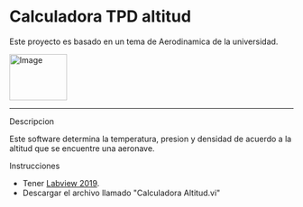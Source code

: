 # **Calculadora TPD altitud**
Este proyecto es basado en un tema de Aerodinamica de la universidad.
 

<img src="https://external-content.duckduckgo.com/iu/?u=https%3A%2F%2Fmedia1.giphy.com%2Fmedia%2FgFbgCvEETSqvTD3tpC%2Fgiphy.gif&f=1&nofb=1&ipt=d00eae6b11b3d952ddfde66b7807f21fa71616990c09183b01960c2c92198fca&ipo=images" alt="Image" height="82" width="102">

   <hr style="border-color:red;">
Descripcion<p>
Este software determina la temperatura, presion y densidad de acuerdo a la altitud que se encuentre una aeronave.<p>
Instrucciones

 
- Tener [Labview 2019](httphttps://www.ni.com/es-co/shop/labview.html:// "Labview 2019").
- Descargar el archivo llamado "Calculadora Altitud.vi"
